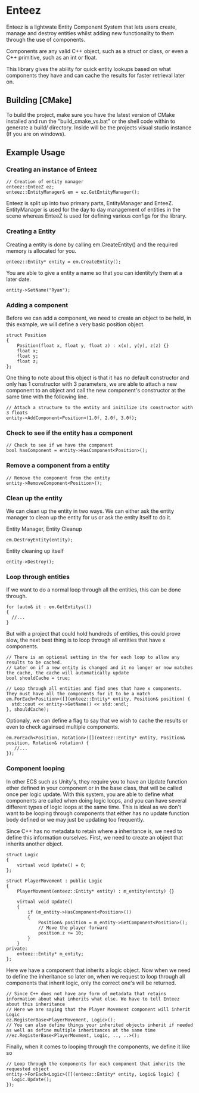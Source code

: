# Enteez

Enteez is a lightwate Entity Component System that lets users create, manage and destroy entities whilst adding new functionality to them through the use of components.

Components are any valid C++ object, such as a struct or class, or even a C++ primitive, such as an int or float.

This library gives the ability for quick entity lookups based on what components they have and can cache the results for faster retrieval later on.

## Building [CMake]

To build the project, make sure you have the latest version of CMake installed and run the "build_cmake_vs.bat" or the shell code within to generate a build/ directory. Inside will be the projects visual studio instance (If you are on windows).

## Example Usage

### Creating an instance of Enteez
```
// Creation of entity manager
enteez::EnteeZ ez;
enteez::EntityManager& em = ez.GetEntityManager();
```
Enteez is split up into two primary parts, EntityManager and EnteeZ. EntityManager is used for the day to day management of entities in the scene whereas EnteeZ is used for defining various configs for the library.

### Creating a Entity
Creating a entity is done by calling em.CreateEntity() and the required memory is allocated for you.
```
enteez::Entity* entity = em.CreateEntity();
```
You are able to give a entity a name so that you can identityfy them at a later date.
```
entity->SetName("Ryan");
```

### Adding a component
Before we can add a component, we need to create an object to be held, in this example, we will define a very basic position object.
```
struct Position
{
    Position(float x, float y, float z) : x(x), y(y), z(z) {}
    float x;
    float y;
    float z;
};
```
One thing to note about this object is that it has no default constructor and only has 1 constructor with 3 parameters, we are able to attach a new component to an object and call the new component's constructor at the same time with the following line.

```
// Attach a structure to the entity and initilize its constructor with 3 floats
entity->AddComponent<Position>(1.0f, 2.0f, 3.0f);
```

### Check to see if the entity has a component
```
// Check to see if we have the component
bool hasComponent = entity->HasComponent<Position>();
```

### Remove a component from a entity
```
// Remove the component from the entity
entity->RemoveComponent<Position>();
```

### Clean up the entity
We can clean up the entity in two ways. We can either ask the entity manager to clean up the entity for us or ask the entity itself to do it.

Entity Manager, Entity Cleanup
```
em.DestroyEntity(entity);
```
Entity cleaning up itself
```
entity->Destroy();
```

### Loop through entities

If we want to do a normal loop through all the entities, this can be done through.
```
for (auto& it : em.GetEntitys())
{
  //...
}
```
But with a project that could hold hundreds of entities, this could prove slow, the next best thing is to loop through all entities that have x components.

```
// There is an optional setting in the for each loop to allow any results to be cached.
// Later on if a new entity is changed and it no longer or now matches the cache, the cache will automatically update
bool shouldCache = true;

// Loop through all entities and find ones that have x components. They must have all the components for it to be a match
em.ForEach<Position>([](enteez::Entity* entity, Position& position) {
  std::cout << entity->GetName() << std::endl;
}, shouldCache);
```
Optionaly, we can define a flag to say that we wish to cache the results or even to check againsed multiple components.
```
em.ForEach<Position, Rotation>([](enteez::Entity* entity, Position& position, Rotation& rotation) {
   //...
});
```

### Component looping
In other ECS such as Unity's, they require you to have an Update function ether defined in your component or in the base class, that will be called once per logic update. With this system, you are able to define what components are called when doing logic loops, and you can have several different types of logic loops at the same time. This is ideal as we don't want to be looping through components that either has no update function body defined or we may just be updating too frequently.

Since C++ has no metadata to retain where a inheritance is, we need to define this information ourselves. First, we need to create an object that inherits another object.

```
struct Logic
{
    virtual void Update() = 0;
};

struct PlayerMovement : public Logic
{
    PlayerMovment(enteez::Entity* entity) : m_entity(entity) {}

    virtual void Update()
    {
        if (m_entity->HasComponent<Position>())
        {
            Position& position = m_entity->GetComponent<Position>();
            // Move the player forward
            position.z += 10;
        }
    }
private:
    enteez::Entity* m_entity;
};
```
Here we have a component that inherits a logic object. Now when we need to define the inheritance so later on, when we request to loop through all components that inherit logic, only the correct one's will be returned.

```
// Since C++ does not have any form of metadata that retains information about what inherits what else. We have to tell Enteez about this inheritance
// Here we are saying that the Player Movement component will inherit Logic
ez.RegisterBase<PlayerMovement, Logic>();
// You can also define things your inherited objects inherit if needed as well as define multiple inheritances at the same time
//ez.RegisterBase<PlayerMovment, Logic, .., ..>();
```

Finally, when it comes to looping through the components, we define it like so

```
// Loop through the components for each component that inherits the requested object
entity->ForEach<Logic>([](enteez::Entity* entity, Logic& logic) {
  logic.Update();
});
```

